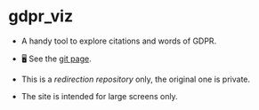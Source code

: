# gdpr_viz

- A handy tool to explore citations and words of GDPR.

- 🖥️ See the [git page](https://francescodicursi.github.io/gdpr-visualizer/).

- This is a *redirection repository* only, the original one is private.

- The site is intended for large screens only.
